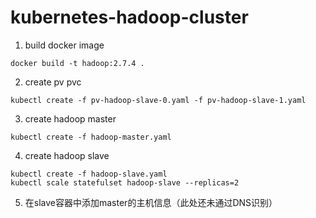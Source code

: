 # kubernetes-hadoop-cluster

1. build docker image

`docker build -t hadoop:2.7.4 .`

2. create pv pvc

`kubectl create -f pv-hadoop-slave-0.yaml -f pv-hadoop-slave-1.yaml`

3. create hadoop master

`kubectl create -f hadoop-master.yaml`

4. create hadoop slave

```
kubectl create -f hadoop-slave.yaml
kubectl scale statefulset hadoop-slave --replicas=2
```

5. 在slave容器中添加master的主机信息（此处还未通过DNS识别）